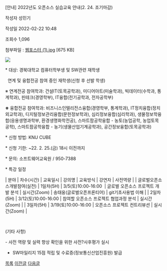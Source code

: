 
[안내] 2022년도 오픈소스 실습교육 안내(2. 24. 조기마감)





작성자
성민기


작성일
2022-02-22 10:48


조회수
1,096


첨부파일 : [웹포스터 (1).jpg](https://computer.knu.ac.kr/pack/bbs/down.php?f_name=Q0dUVllEWVRZVXdMcBYQbklUQg==&o_name=웹포스터(1).jpg&tbl=Site_BBS_25) [675 KB]


![](/pack/bbs/uploads/Site_BBS_25/120220222172021.jpg)  
  
﻿﻿﻿﻿* 대상: 경북대학교 컴퓨터학부생 및 SW관련 재학생

  연계 및 융합전공 참여 중인 재학생(신청 후 선발 학생)

※ 연계전공 참여학과: 건설IT(토목공학과), 미디어아트(미술학과), 빅데이터(수학과, 통계학과), 핀테크(경영학부), IT융합(전기공학과, 전자공학부)

**※** 융합전공 참여학과: 비즈니스인텔리전스융합(경영학부, 통계학과), IT정치융합(정치외교학과), 디지털정보관리융합(문헌정보학과), 심리정보융합(심리학과), 생물정보학융합(응용생명과학부, 환경생명화학전공), 스마트팜공학융합 - 농토(농업공학, 농업토목공학), 스마트팜공학융합 - 농기(생물산업기계공학과), 공간정보융합(토목공학과)

* 신청 방법: KNU CUBE

* 신청 기한: ~22. 2. 25.(금) 18시 이전까지

* 문의: 소프트웨어교육원 / 950-7388

* 특강 일정



| 분야 | 차수(시간) | 교육일시 | 강의명 | 교육방식 | 강연자 | 사전역량 |
| 글로벌오픈소스개발참여(실전) | 1일차(5H) | 3/5(토)10:00-16:00  | 글로벌 오픈소스 프로젝트 개발 분석 | 실시간(Zoom) | 송태웅(글로벌오픈프론티어) | git기초사용법 이해 |
| 2일차(5H) | 3/12(토)10:00-16:00 | 참여할 오픈소스 프로젝트 협업과정 분석 | 실시간(Zoom) |
| 3일차(5H) | 3/19(토)10:00-16:00 | 오픈소스 프로젝트 컨트리뷰션 | 실시간(Zoom) |

 

(기타 사항)

- 사전 역량 및 실력 향상 확인을 위한 사전?사후평가 실시

- SW마일리지 15점 적립 및 수료증(정보통신산업진흥원) 발급







[목록](https://computer.knu.ac.kr/06_sub/02_sub.html?key=&keyfield=&category=&page=1&bbs_code=Site_BBS_25)
[이전글](https://computer.knu.ac.kr/06_sub/02_sub.html?bbs_cmd=view&page=1&key=&keyfield=&category=&no=3700&bbs_code=Site_BBS_25)
[다음글](https://computer.knu.ac.kr/06_sub/02_sub.html?bbs_cmd=view&page=1&key=&keyfield=&category=&no=3702&bbs_code=Site_BBS_25)

















 